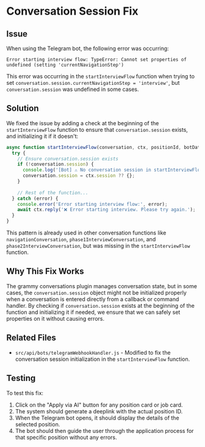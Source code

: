 # Conversation Session Fix

## Issue

When using the Telegram bot, the following error was occurring:

```
Error starting interview flow: TypeError: Cannot set properties of undefined (setting 'currentNavigationStep')
```

This error was occurring in the `startInterviewFlow` function when trying to set `conversation.session.currentNavigationStep = 'interview'`, but `conversation.session` was undefined in some cases.

## Solution

We fixed the issue by adding a check at the beginning of the `startInterviewFlow` function to ensure that `conversation.session` exists, and initializing it if it doesn't:

```javascript
async function startInterviewFlow(conversation, ctx, positionId, botData) {
  try {
    // Ensure conversation.session exists
    if (!conversation.session) {
      console.log('[Bot] ⚠️ No conversation session in startInterviewFlow - initializing');
      conversation.session = ctx.session ?? {};
    }
    
    // Rest of the function...
  } catch (error) {
    console.error('Error starting interview flow:', error);
    await ctx.reply('❌ Error starting interview. Please try again.');
  }
}
```

This pattern is already used in other conversation functions like `navigationConversation`, `phase1InterviewConversation`, and `phase2InterviewConversation`, but was missing in the `startInterviewFlow` function.

## Why This Fix Works

The grammy conversations plugin manages conversation state, but in some cases, the `conversation.session` object might not be initialized properly when a conversation is entered directly from a callback or command handler. By checking if `conversation.session` exists at the beginning of the function and initializing it if needed, we ensure that we can safely set properties on it without causing errors.

## Related Files

- `src/api/bots/telegramWebhookHandler.js` - Modified to fix the conversation session initialization in the `startInterviewFlow` function.

## Testing

To test this fix:
1. Click on the "Apply via AI" button for any position card or job card.
2. The system should generate a deeplink with the actual position ID.
3. When the Telegram bot opens, it should display the details of the selected position.
4. The bot should then guide the user through the application process for that specific position without any errors. 